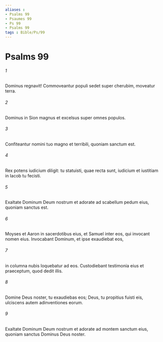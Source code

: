 ```yaml
---
aliases : 
- Psalms 99
- Psaumes 99
- Ps 99
- Psalms 99
tags : Bible/Ps/99
---
```


# Psalms 99

###### 1
Dominus regnavit! Commoveantur populi sedet super cherubim, moveatur terra.
###### 2
Dominus in Sion magnus et excelsus super omnes populos.
###### 3
Confiteantur nomini tuo magno et terribili, quoniam sanctum est.
###### 4
Rex potens iudicium diligit: tu statuisti, quae recta sunt, iudicium et iustitiam in Iacob tu fecisti.
###### 5
Exaltate Dominum Deum nostrum et adorate ad scabellum pedum eius, quoniam sanctus est.
###### 6
Moyses et Aaron in sacerdotibus eius, et Samuel inter eos, qui invocant nomen eius. Invocabant Dominum, et ipse exaudiebat eos,
###### 7
in columna nubis loquebatur ad eos. Custodiebant testimonia eius et praeceptum, quod dedit illis.
###### 8
Domine Deus noster, tu exaudiebas eos; Deus, tu propitius fuisti eis, ulciscens autem adinventiones eorum.
###### 9
Exaltate Dominum Deum nostrum et adorate ad montem sanctum eius, quoniam sanctus Dominus Deus noster.

